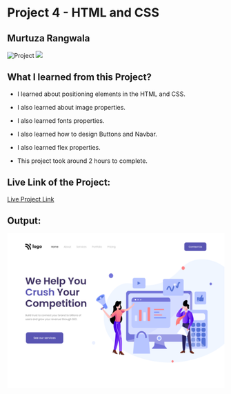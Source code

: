 # Project 4 - HTML and CSS

## Murtuza Rangwala

![Project](https://img.shields.io/badge/Project-4-brightgreen)
![](https://img.shields.io/badge/HTML-CSS-yellowgreen)

## What I learned from this Project?

- I learned about positioning elements in the HTML and CSS.

- I also learned about image properties.

- I also learned fonts properties.

- I also learned how to design Buttons and Navbar.

- I also learned flex properties.

- This project took around 2 hours to complete.

## Live Link of the Project:

[Live Project Link](https://no-competition.netlify.app/)

## Output:

![Restaurant](./4.png)
